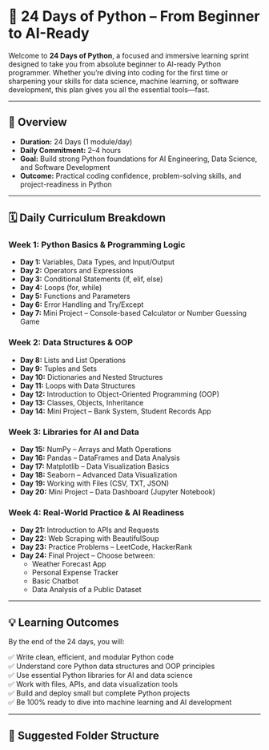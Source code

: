 # 🐍 24 Days of Python – From Beginner to AI-Ready

Welcome to **24 Days of Python**, a focused and immersive learning sprint designed to take you from absolute beginner to AI-ready Python programmer. Whether you’re diving into coding for the first time or sharpening your skills for data science, machine learning, or software development, this plan gives you all the essential tools—fast.

---

## 📌 Overview

- **Duration:** 24 Days (1 module/day)
- **Daily Commitment:** 2–4 hours
- **Goal:** Build strong Python foundations for AI Engineering, Data Science, and Software Development
- **Outcome:** Practical coding confidence, problem-solving skills, and project-readiness in Python

---

## 🗓️ Daily Curriculum Breakdown

### Week 1: Python Basics & Programming Logic
- **Day 1:** Variables, Data Types, and Input/Output
- **Day 2:** Operators and Expressions
- **Day 3:** Conditional Statements (if, elif, else)
- **Day 4:** Loops (for, while)
- **Day 5:** Functions and Parameters
- **Day 6:** Error Handling and Try/Except
- **Day 7:** Mini Project – Console-based Calculator or Number Guessing Game

### Week 2: Data Structures & OOP
- **Day 8:** Lists and List Operations
- **Day 9:** Tuples and Sets
- **Day 10:** Dictionaries and Nested Structures
- **Day 11:** Loops with Data Structures
- **Day 12:** Introduction to Object-Oriented Programming (OOP)
- **Day 13:** Classes, Objects, Inheritance
- **Day 14:** Mini Project – Bank System, Student Records App

### Week 3: Libraries for AI and Data
- **Day 15:** NumPy – Arrays and Math Operations
- **Day 16:** Pandas – DataFrames and Data Analysis
- **Day 17:** Matplotlib – Data Visualization Basics
- **Day 18:** Seaborn – Advanced Data Visualization
- **Day 19:** Working with Files (CSV, TXT, JSON)
- **Day 20:** Mini Project – Data Dashboard (Jupyter Notebook)

### Week 4: Real-World Practice & AI Readiness
- **Day 21:** Introduction to APIs and Requests
- **Day 22:** Web Scraping with BeautifulSoup
- **Day 23:** Practice Problems – LeetCode, HackerRank
- **Day 24:** Final Project – Choose between:
  - Weather Forecast App
  - Personal Expense Tracker
  - Basic Chatbot
  - Data Analysis of a Public Dataset

---

## 💡 Learning Outcomes

By the end of the 24 days, you will:

✅ Write clean, efficient, and modular Python code  
✅ Understand core Python data structures and OOP principles  
✅ Use essential Python libraries for AI and data science  
✅ Work with files, APIs, and data visualization tools  
✅ Build and deploy small but complete Python projects  
✅ Be 100% ready to dive into machine learning and AI development

---

## 📁 Suggested Folder Structure

